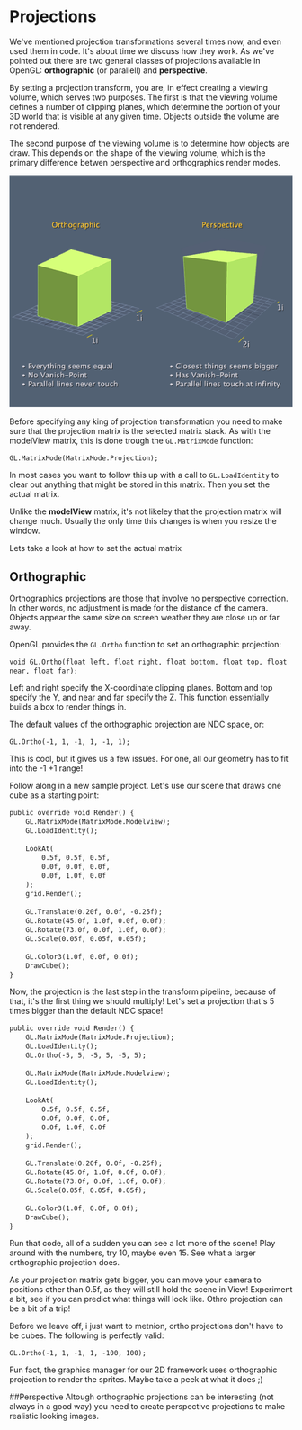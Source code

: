 # Projections
We've mentioned projection transformations several times now, and even used them in code. It's about time we discuss how they work. As we've pointed out there are two general classes of projections available in OpenGL: __orthographic__ (or parallell) and __perspective__.

By setting a projection transform, you are, in effect creating a viewing volume, which serves two purposes. The first is that the viewing volume defines a number of clipping planes, which determine the portion of your 3D world that is visible at any given time. Objects outside the volume are not rendered.

The second purpose of the viewing volume is to determine how objects are draw. This depends on the shape of the viewing volume, which is the primary difference betwen perspective and orthographics render modes.

![PVO](pvo.gif)

Before specifying any king of projection transformation you need to make sure that the projection matrix is the selected matrix stack. As with the modelView matrix, this is done trough the ```GL.MatrixMode``` function:

```
GL.MatrixMode(MatrixMode.Projection);
```

In most cases you want to follow this up with a call to ```GL.LoadIdentity``` to clear out anything that might be stored in this matrix. Then you set the actual matrix. 

Unlike the __modelView__ matrix, it's not likeley that the projection matrix will change much. Usually the only time this changes is when you resize the window.

Lets take a look at how to set the actual matrix

## Orthographic
Orthographics projections are those that involve no perspective correction. In other words, no adjustment is made for the distance of the camera. Objects appear the same size on screen weather they are close up or far away.

OpenGL provides the ```GL.Ortho``` function to set an orthographic projection:

```
void GL.Ortho(float left, float right, float bottom, float top, float near, float far);
```

Left and right specify the X-coordinate clipping planes. Bottom and top specify the Y, and near and far specify the Z. This function essentially builds a box to render things in.

The default values of the orthographic projection are NDC space, or:

```
GL.Ortho(-1, 1, -1, 1, -1, 1);
```

This is cool, but it gives us a few issues. For one, all our geometry has to fit into the -1 +1 range! 

Follow along in a new sample project. Let's use our scene that draws one cube as a starting point:

```
public override void Render() {
    GL.MatrixMode(MatrixMode.Modelview);
    GL.LoadIdentity();

    LookAt(
        0.5f, 0.5f, 0.5f, 
        0.0f, 0.0f, 0.0f,
        0.0f, 1.0f, 0.0f
    );
    grid.Render();

    GL.Translate(0.20f, 0.0f, -0.25f);
    GL.Rotate(45.0f, 1.0f, 0.0f, 0.0f);
    GL.Rotate(73.0f, 0.0f, 1.0f, 0.0f);
    GL.Scale(0.05f, 0.05f, 0.05f);

    GL.Color3(1.0f, 0.0f, 0.0f);
    DrawCube();
}
```

Now, the projection is the last step in the transform pipeline, because of that, it's the first thing we should multiply! Let's set a projection that's 5 times bigger than the default NDC space!

```
public override void Render() {
    GL.MatrixMode(MatrixMode.Projection);
    GL.LoadIdentity();
    GL.Ortho(-5, 5, -5, 5, -5, 5);

    GL.MatrixMode(MatrixMode.Modelview);
    GL.LoadIdentity();

    LookAt(
        0.5f, 0.5f, 0.5f,
        0.0f, 0.0f, 0.0f,
        0.0f, 1.0f, 0.0f
    );
    grid.Render();

    GL.Translate(0.20f, 0.0f, -0.25f);
    GL.Rotate(45.0f, 1.0f, 0.0f, 0.0f);
    GL.Rotate(73.0f, 0.0f, 1.0f, 0.0f);
    GL.Scale(0.05f, 0.05f, 0.05f);

    GL.Color3(1.0f, 0.0f, 0.0f);
    DrawCube();
}
```

Run that code, all of a sudden you can see a lot more of the scene! Play around with the numbers, try 10, maybe even 15. See what a larger orthographic projection does. 

As your projection matrix gets bigger, you can move your camera to positions other than 0.5f, as they will still hold the scene in View! Experiment a bit, see if you can predict what things will look like. Othro projection can be a bit of a trip!

Before we leave off, i just want to metnion, ortho projections don't have to be cubes. The following is perfectly valid:

```
GL.Ortho(-1, 1, -1, 1, -100, 100);
```

Fun fact, the graphics manager for our 2D framework uses orthographic projection to render the sprites. Maybe take a peek at what it does ;)

##Perspective
Altough orthographic projections can be interesting (not always in a good way) you need to create perspective projections to make realistic looking images.